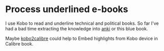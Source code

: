 
# Process underlined e-books

I use Kobo to read and underline technical and political books. So far I've had a bad time extracting the knowledge into [anki](anki.md) or this blue book.

Maybe [kobo2calibre](https://github.com/degiz/kobo2calibre) could help to Embed highlights from Kobo device in Calibre book.
